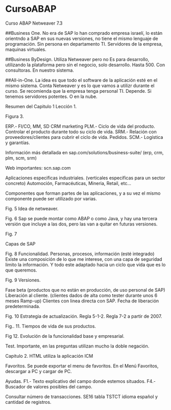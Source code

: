 CursoABAP
=========

Curso ABAP Netweaver 7.3

##Business One.
No era de SAP lo han comprado empresa israelí, lo están orientndo a SAP en sus nuevas versiones, no tiene el mismo lenguaje de programación. Sin persona en departamento TI. Servidores de la empresa, maquinas virtuales.

##Business ByDesign.
Utiliza Netweaver pero no Es para desarrollo, utilizando la plataforma pero sin el negocio, solo desarrollo. Hasta 500.
Con consultoras. En nuestro sistema.

##All-in-One.
La idea es que todo el software de la aplicación esté en el mismo sistema.
Conta Netweaver y es lo que vamos a utilizr durante el curso.
Se recomienda que la empresa tenga personal TI.
Depende. Si tenemos servidores potentes. O en la nube.

Resumen del Capitulo 1 Lección 1.

Figura 3.

ERP.- FI/CO, MM, SD
CRM marketing
PLM.- Ciclo de vida del producto. Controlar el producto durante todo su ciclo de vida.
SRM.- Relación con proveedores/clientes para cubrir el ciclo de vida. Pedidos.
SCM.- Logística y garantías.

Información más detallada en sap.com/solutions/business-suite/ (erp, crm, plm, scm, srm)

Web importantes: scn.sap.com

Aplicaciones especificas industriales. (verticales especificas para un sector concreto)
Automoción, Farmacéuticas, Mineria, Retail, etc... 

Componentes que forman partes de las aplicaciones, y a su vez el mismo componente puede ser utilizado por varias.

Fig. 5
Idea de netweaver.

Fig. 6
Sap se puede montar como ABAP o como Java, y hay una tercera versión que incluye a las dos, pero las van a quitar en futuras versiones.

Fig. 7

Capas de SAP

Fig. 8
Funcionalidad.
Personas, procesos, información (esté integrado)
Existe una composición de lo que me interese, con una capa de seguridad limito la información. Y todo este adaptado hacia un ciclo que vida que es lo que queremos.

Fig. 9
Versiones.

Fase beta (productos que no están en producción, de uso personal de SAP)
Liberación al cliente. (clientes dados de alta como tester durante unos 6 meses Ramp-up) Clientes con linea directa con SAP.
Fecha de liberación predeterminada.

Fig. 10
Estrategia de actualización.
Regla 5-1-2.
Regla 7-2 a partir de 2007.

Fig.. 11.
Tiempos de vida de sus productos.


Fig 12. Evolución de la funcionalidad base y empresarial.


Test.
Importante, en las preguntas utilizan mucho la doble negación.


Capitulo 2.
HTML utiliza la aplicación ICM

Favoritos.
Se puede exportar el menu de favoritos. En el Menú Favoritos, descargar a PC y cargar de PC.

Ayudas.
F1.- Texto explicativo del campo donde estemos situados.
F4.- Buscador de valores posibles del campo.

Consultar número de transacciones.
SE16 tabla TSTCT idioma español y cantidad de registros.


